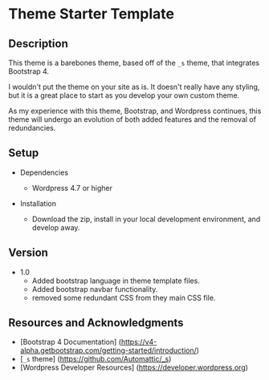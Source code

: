 # Theme Starter Template

## Description
This theme is a barebones theme, based off of the `_s` theme, that integrates Bootstrap 4.

I wouldn't put the theme on your site as is.  It doesn't really have any styling, but it is a great place to start as you develop your own custom theme.  

As my experience with this theme, Bootstrap, and Wordpress continues, this theme will undergo an evolution of both added features and the removal of redundancies.

## Setup

* Dependencies
  - Wordpress 4.7 or higher

* Installation
  - Download the zip, install in your local development environment, and develop away.

## Version

* 1.0
  - Added bootstrap language in theme template files.
  - Added bootstrap navbar functionality.
  - removed some redundant CSS from they main CSS file.

## Resources and Acknowledgments
- [Bootstrap 4 Documentation] (https://v4-alpha.getbootstrap.com/getting-started/introduction/)
- [`_s` theme] (https://github.com/Automattic/_s)
- [Wordpress Developer Resources] (https://developer.wordpress.org)
